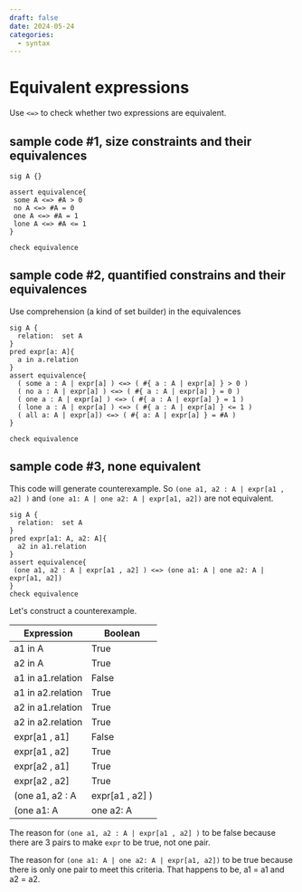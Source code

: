 ```yaml
---
draft: false
date: 2024-05-24
categories:
  - syntax
---
```


# Equivalent expressions

Use `<=>` to check whether two expressions are equivalent. 

<!-- more -->

## sample code #1, size constraints and their equivalences

```
sig A {}

assert equivalence{
 some A <=> #A > 0
 no A <=> #A = 0
 one A <=> #A = 1
 lone A <=> #A <= 1
}

check equivalence
```

## sample code #2, quantified constrains and their equivalences

Use comprehension (a kind of set builder) in the equivalences

```
sig A {
  relation:  set A
}
pred expr[a: A]{
  a in a.relation
}
assert equivalence{
  ( some a : A | expr[a] ) <=> ( #{ a : A | expr[a] } > 0 )
  ( no a : A | expr[a] ) <=> ( #{ a : A | expr[a] } = 0 )
  ( one a : A | expr[a] ) <=> ( #{ a : A | expr[a] } = 1 )
  ( lone a : A | expr[a] ) <=> ( #{ a : A | expr[a] } <= 1 )
  ( all a: A | expr[a]) <=> ( #{ a: A | expr[a] } = #A )
}

check equivalence
```

## sample code #3, none equivalent

This code will generate counterexample. So `(one a1, a2 : A | expr[a1 , a2] )` and `(one a1: A | one a2: A | expr[a1, a2])` are not equivalent.


```
sig A {
  relation:  set A
}
pred expr[a1: A, a2: A]{
  a2 in a1.relation
}
assert equivalence{
 (one a1, a2 : A | expr[a1 , a2] ) <=> (one a1: A | one a2: A | expr[a1, a2])
}
check equivalence

```

Let's construct a counterexample.

| Expression | Boolean |
| -- | -- |
| a1 in A | True |
| a2 in A | True |
| a1 in a1.relation | False |
| a1 in a2.relation | True
| a2 in a1.relation | True |
| a2 in a2.relation | True |
| expr[a1 , a1] | False |
| expr[a1 , a2] | True |
| expr[a2 , a1] | True |
| expr[a2 , a2] | True |
|  (one a1, a2 : A | expr[a1 , a2] ) | False |
|  (one a1: A | one a2: A | expr[a1, a2]) | True |

The reason for ` (one a1, a2 : A | expr[a1 , a2] ) ` to be false because there are 3 pairs to make `expr` to be true, not one pair.

The reason for ` (one a1: A | one a2: A | expr[a1, a2]) ` to be true because there is only one pair to meet this criteria. That happens to be, a1 = a1 and a2 = a2.
